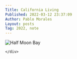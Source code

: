 ```yaml
---
Title: California Living
Published: 2022-03-12 23:37:09
Author: Pablo Morales
Layout: posts
Tag: 2022, note
---
```

<div class="measure db center f5 f4-ns lh-copy">
   <img class="db w-100 mt4 mt5-ns" src="https://static.lifeofpablo.com/media/images/notes/half-moon-bay.jpg" alt="Half Moon Bay">
   <div markdown="1">
   
    </div>
</div>